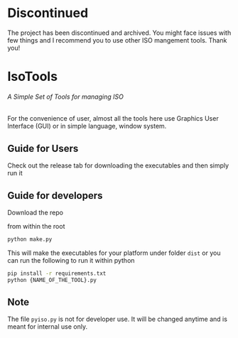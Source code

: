 # Discontinued
The project has been discontinued and archived. You might face issues with few things and I recommend you to use other ISO mangement tools. Thank you!

# IsoTools
###### A Simple Set of Tools for managing ISO

For the convenience of user, almost all the tools here use Graphics User Interface (GUI) or in simple language, window system.

## Guide for Users
Check out the release tab for downloading the executables and then simply run it

## Guide for developers
Download the repo

from within the root

```bash
python make.py
```

This will make the executables for your platform under folder `dist`
or you can run the following to run it within python

```bash
pip install -r requirements.txt
python {NAME_OF_THE_TOOL}.py
```

## Note
The file `pyiso.py` is not for developer use. It will be changed anytime
and is meant for internal use only.
